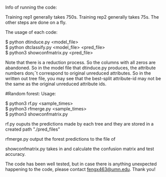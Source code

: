 Info of running the code:

Training rep1 generally takes 750s. Training rep2 generally takes 75s. The other steps are done on a fly.

The usage of each code:

$ python dtinduce.py <trainFile> <minfreq> <model_file>  
$ python dtclassify.py <model_file> <testfile> <pred_file>  
$ python3 showconfmatrix.py <pred_file>


Note that there is a reduction process. So the columns with all zeros are abandoned. So in the model file that dtinduce.py produces, the attribute numbers don¡¯t correspond to original unreduced attributes. So in the written out tree file, you may see that the best-split attribute-id may not be the same as the original unreduced attribute ids.


#Random forest:
Usage:

$ python3 rf.py <trainFile> <testFile> <sample_times> <minfreq>  
$ python3 rfmerge.py <predictions> <sample_times>  
$ python3 showconfmatrix.py <predictions>

rf.py ouputs the predictions made by each tree and they are stored in a created path "./pred_files"

rfmerge.py output the forest predictions to the file of <predictions>

showconfmatrix.py takes in <predictions> and calculate the confusion matrix and test accuracy.


The code has been well tested, but in case there is anything unexpected happening to the code, please contact fengx463@umn.edu. Thank you!